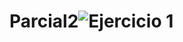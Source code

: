 # Parcial2![Ejercicio 1](https://user-images.githubusercontent.com/81200316/196008842-7ae2b190-5fc1-477e-a826-8b252e48cbb7.png)
